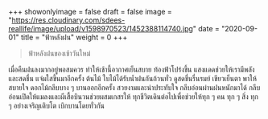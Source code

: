 +++
showonlyimage = false
draft = false
image = "https://res.cloudinary.com/sdees-reallife/image/upload/v1598970523/1452388114740.jpg"
date = "2020-09-01"
title = "ฟ้าหลังฝน"
weight = 0
+++
> ฟ้าหลังฝนของเช้าวันใหม่

เมื่อคืนฝนลงมากอยู่พอสมควร ทำให้เช้านี้อากาศเย็นสบาย ท้องฟ้าโปร่งขึ้น แสงแดดช่วยให้เรามีพลังและสดชื่น แจ่มใสขึ้นมาอีกครั้ง ต้นไม้ ใบไม้ได้รับน้ำฝนกันถ้วนทั่ว ดูสดชื่นรื่นรมย์ เขียวเย็นตา พาให้สบายใจ ดอกไม้กลีบบาง ๆ บานออกอีกครั้ง สวยงามและน่าประทับใจ กลีบอ่อนผ่านฝนหนักมาได้ กลีบอ่อนเปิดให้แมลงและผีเสื้อบินวนช่วยผสมเกสรให้ ทุกชีวิตเดินต่อไปเพื่อช่วยให้ทุก ๆ คน ทุก ๆ สิ่ง ทุก ๆ อย่างเจริญเติบโต เบิกบานโดยทั่วกัน

